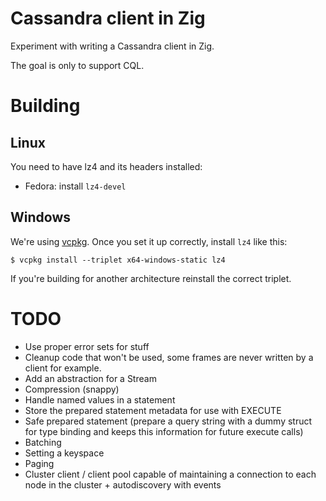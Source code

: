 # Cassandra client in Zig

Experiment with writing a Cassandra client in Zig.

The goal is only to support CQL.

# Building

## Linux

You need to have lz4 and its headers installed:

* Fedora: install `lz4-devel`

## Windows

We're using [vcpkg](https://github.com/microsoft/vcpkg). Once you set it up correctly, install `lz4` like this:

```
$ vcpkg install --triplet x64-windows-static lz4
```

If you're building for another architecture reinstall the correct triplet.

TODO
====

* Use proper error sets for stuff
* Cleanup code that won't be used, some frames are never written by a client for example.
* Add an abstraction for a Stream
* Compression (snappy)
* Handle named values in a statement
* Store the prepared statement metadata for use with EXECUTE
* Safe prepared statement (prepare a query string with a dummy struct for type binding and keeps this information for future execute calls)
* Batching
* Setting a keyspace
* Paging
* Cluster client / client pool capable of maintaining a connection to each node in the cluster + autodiscovery with events
